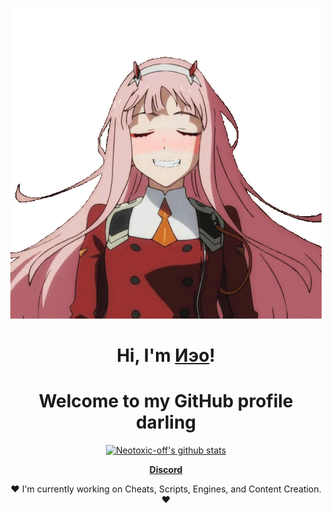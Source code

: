 <p align="center">
    <a><img src="https://raw.githubusercontent.com/Neotoxic-off/Neotoxic-off/master/img/tenor.gif" alt="[002]"></a>
</p>

<h1 align="center">Hi, I'm <a href="https://github.com/Neotoxic-off">Иэο</a>!</h1>
<h1 align="center">Welcome to my GitHub profile darling</h1>

<p align="center">
  <a href="https://github.com/Neotoxic-off"><img src="https://github-readme-stats.vercel.app/api?username=Neotoxic-off&show_icons=true&theme=dark&hide_border=true" alt="Neotoxic-off's github stats"></a>
</p>

<p align = "center">
    <strong><a href=" https://discord.gg/QWSZmNq4YQ">Discord</a></strong>
</p>

<p align = "center">❤ I'm currently working on Cheats, Scripts, Engines, and Content Creation. ❤</p>
